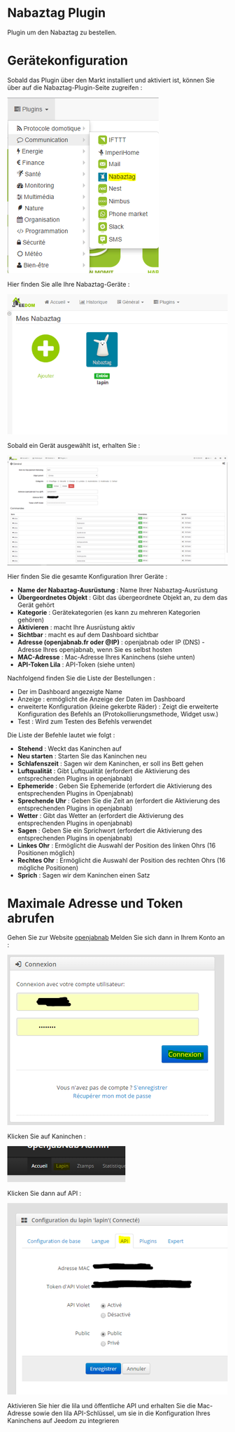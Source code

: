 # Nabaztag Plugin

Plugin um den Nabaztag zu bestellen.

# Gerätekonfiguration 

Sobald das Plugin über den Markt installiert und aktiviert ist, können Sie über auf die Nabaztag-Plugin-Seite zugreifen :

![nabaztag1](./images/nabaztag1.png)

Hier finden Sie alle Ihre Nabaztag-Geräte :

![nabaztag2](./images/nabaztag2.png)

Sobald ein Gerät ausgewählt ist, erhalten Sie :

![nabaztag3](./images/nabaztag3.png)

Hier finden Sie die gesamte Konfiguration Ihrer Geräte :

-   **Name der Nabaztag-Ausrüstung** : Name Ihrer Nabaztag-Ausrüstung
-   **Übergeordnetes Objekt** : Gibt das übergeordnete Objekt an, zu dem das Gerät gehört
-   **Kategorie** : Gerätekategorien (es kann zu mehreren Kategorien gehören)
-   **Aktivieren** : macht Ihre Ausrüstung aktiv
-   **Sichtbar** : macht es auf dem Dashboard sichtbar
-   **Adresse (openjabnab.fr oder @IP)** : openjabnab oder IP (DNS) -Adresse Ihres openjabnab, wenn Sie es selbst hosten
-   **MAC-Adresse** : Mac-Adresse Ihres Kaninchens (siehe unten)
-   **API-Token Lila** : API-Token (siehe unten)

Nachfolgend finden Sie die Liste der Bestellungen :

-   Der im Dashboard angezeigte Name
-   Anzeige : ermöglicht die Anzeige der Daten im Dashboard
-   erweiterte Konfiguration (kleine gekerbte Räder) : Zeigt die erweiterte Konfiguration des Befehls an (Protokollierungsmethode, Widget usw.)
-   Test : Wird zum Testen des Befehls verwendet

Die Liste der Befehle lautet wie folgt :

-   **Stehend** : Weckt das Kaninchen auf
-   **Neu starten** : Starten Sie das Kaninchen neu
-   **Schlafenszeit** : Sagen wir dem Kaninchen, er soll ins Bett gehen
-   **Luftqualität** : Gibt Luftqualität (erfordert die Aktivierung des entsprechenden Plugins in openjabnab)
-   **Ephemeride** : Geben Sie Ephemeride (erfordert die Aktivierung des entsprechenden Plugins in Openjabnab)
-   **Sprechende Uhr** : Geben Sie die Zeit an (erfordert die Aktivierung des entsprechenden Plugins in openjabnab)
-   **Wetter** : Gibt das Wetter an (erfordert die Aktivierung des entsprechenden Plugins in openjabnab)
-   **Sagen** : Geben Sie ein Sprichwort (erfordert die Aktivierung des entsprechenden Plugins in openjabnab)
-   **Linkes Ohr** : Ermöglicht die Auswahl der Position des linken Ohrs (16 Positionen möglich)
-   **Rechtes Ohr** : Ermöglicht die Auswahl der Position des rechten Ohrs (16 mögliche Positionen)
-   **Sprich** : Sagen wir dem Kaninchen einen Satz

# Maximale Adresse und Token abrufen 

Gehen Sie zur Website [openjabnab](http://openjabnab.fr/ojn_admin/index.php) Melden Sie sich dann in Ihrem Konto an :

![nabaztag4](./images/nabaztag4.png)

Klicken Sie auf Kaninchen :

![nabaztag5](./images/nabaztag5.png)

Klicken Sie dann auf API :

![nabaztag6](./images/nabaztag6.png)

Aktivieren Sie hier die lila und öffentliche API und erhalten Sie die Mac-Adresse sowie den lila API-Schlüssel, um sie in die Konfiguration Ihres Kaninchens auf Jeedom zu integrieren
